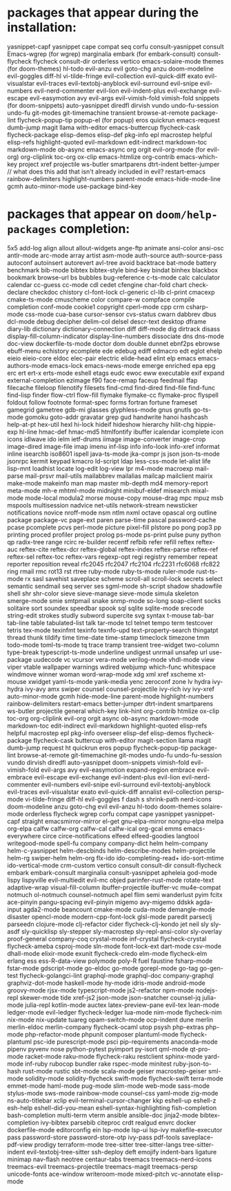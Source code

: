 # packages that appear during the installation:
yasnippet-capf
yasnippet
cape
compat
seq
corfu
consult-yasnippet
consult
Emacs-wgrep (for wgrep)
marginalia
embark (for embark-consult)
consult-flycheck
flycheck
consult-dir
orderless
vertico
emacs-solaire-mode
themes (for doom-themes)
hl-todo
evil-anzu
evil
goto-chg
anzu
doom-modeline
evil-goggles
diff-hl
vi-tilde-fringe
evil-collection
evil-quick-diff
exato
evil-visualstar
evil-traces
evil-textobj-anyblock
evil-surround
evil-snipe
evil-numbers
evil-nerd-commenter
evil-lion
evil-indent-plus
evil-exchange
evil-escape
evil-easymotion
avy
evil-args
evil-vimish-fold
vimish-fold
snippets (for doom-snippets)
auto-yasnippet
diredfl
dirvish
vundo
undo-fu-session
undo-fu
git-modes
git-timemachine
transient
browse-at-remote
package-lint
flycheck-popup-tip
popup-el (for popup)
eros
quickrun
emacs-request
dumb-jump
magit
llama
with-editor
emacs-buttercup
flycheck-cask
flycheck-package
elisp-demos
elisp-def
pkg-info
epl
macrostep
helpful
elisp-refs
highlight-quoted
evil-markdown
edit-indirect
markdown-toc
markdown-mode
ob-async
emacs-async
org
orgit
evil-org-mode (for evil-org)
org-cliplink
toc-org
ox-clip
emacs-htmlize
org-contrib
emacs-which-key
project
xref
projectile
ws-butler
smartparens
dtrt-indent
better-jumper // what does this add that isn't already included in evil?
restart-emacs
rainbow-delimiters
highlight-numbers
parent-mode
emacs-hide-mode-line
gcmh
auto-minor-mode
use-package
bind-key

# packages that appear on `doom/help-packages` completion:
5x5
add-log
align
allout
allout-widgets
ange-ftp
animate
ansi-color
ansi-osc
antlr-mode
arc-mode
array
artist
asm-mode
auth-source
auth-source-pass
autoconf
autoinsert
autorevert
avl-tree
avoid
backtrace
bat-mode
battery
benchmark
bib-mode
bibtex
bibtex-style
bind-key
bindat
binhex
blackbox
bookmark
browse-url
bs
bubbles
bug-reference
c-ts-mode
calc
calculator
calendar
cc-guess
cc-mode
cdl
cedet
cfengine
char-fold
chart
check-declare
checkdoc
chistory
cl-font-lock
cl-generic
cl-lib
cl-print
cmacexp
cmake-ts-mode
cmuscheme
color
compare-w
compface
compile
completion
conf-mode
cookie1
copyright
cperl-mode
cpp
crm
csharp-mode
css-mode
cua-base
cursor-sensor
cvs-status
cwarn
dabbrev
dbus
dcl-mode
debug
decipher
delim-col
delsel
descr-text
desktop
dframe
diary-lib
dictionary
dictionary-connection
diff
diff-mode
dig
dirtrack
disass
display-fill-column-indicator
display-line-numbers
dissociate
dns
dns-mode
doc-view
dockerfile-ts-mode
doctor
dom
double
dunnet
ebnf2ps
ebrowse
ebuff-menu
echistory
ecomplete
ede
edebug
ediff
edmacro
edt
eglot
ehelp
eieio
eieio-core
eldoc
elec-pair
electric
elide-head
elint
elp
emacs
emacs-authors-mode
emacs-lock
emacs-news-mode
emerge
enriched
epa
epg
erc
ert
ert-x
erts-mode
eshell
etags
eudc
ewoc
eww
executable
exif
expand
external-completion
ezimage
f90
face-remap
faceup
feedmail
ffap
filecache
fileloop
filenotify
filesets
find-cmd
find-dired
find-file
find-func
find-lisp
finder
flow-ctrl
flow-fill
flymake
flymake-cc
flymake-proc
flyspell
foldout
follow
footnote
format-spec
forms
fortran
fortune
frameset
gamegrid
gametree
gdb-mi
glasses
glyphless-mode
gnus
gnutls
go-ts-mode
gomoku
goto-addr
gravatar
grep
gud
handwrite
hanoi
hashcash
help-at-pt
hex-util
hexl
hi-lock
hideif
hideshow
hierarchy
hilit-chg
hippie-exp
hl-line
hmac-def
hmac-md5
htmlfontify
ibuffer
icalendar
icomplete
icon
icons
idlwave
ido
ielm
ietf-drums
iimage
image-converter
image-crop
image-dired
image-file
imap
imenu
inf-lisp
info
info-look
info-xref
informat
inline
isearchb
iso8601
ispell
java-ts-mode
jka-compr
js
json
json-ts-mode
jsonrpc
kermit
keypad
kmacro
ld-script
ldap
less-css-mode
let-alist
life
lisp-mnt
loadhist
locate
log-edit
log-view
lpr
m4-mode
macroexp
mail-parse
mail-prsvr
mail-utils
mailabbrev
mailalias
mailcap
mailclient
mairix
make-mode
makeinfo
man
map
master
mb-depth
md4
memory-report
meta-mode
mh-e
mhtml-mode
midnight
minibuf-eldef
misearch
mixal-mode
mode-local
modula2
morse
mouse-copy
mouse-drag
mpc
mpuz
msb
mspools
multisession
nadvice
net-utils
network-stream
newsticker
notifications
novice
nroff-mode
nsm
ntlm
nxml
octave
opascal
org
outline
package
package-vc
page-ext
paren
parse-time
pascal
password-cache
pcase
pcomplete
pcvs
perl-mode
picture
pixel-fill
plstore
po
pong
pop3
pp
printing
proced
profiler
project
prolog
ps-mode
ps-print
pulse
puny
python
qp
radix-tree
range
rcirc
re-builder
recentf
refbib
refer
refill
reftex
reftex-auc
reftex-cite
reftex-dcr
reftex-global
reftex-index
reftex-parse
reftex-ref
reftex-sel
reftex-toc
reftex-vars
regexp-opt
regi
registry
remember
repeat
reporter
reposition
reveal
rfc2045
rfc2047
rfc2104
rfc2231
rfc6068
rfc822
ring
rmail
rmc
rot13
rst
rtree
ruby-mode
ruby-ts-mode
ruler-mode
rust-ts-mode
rx
sasl
savehist
saveplace
scheme
scroll-all
scroll-lock
secrets
select
semantic
sendmail
seq
server
ses
sgml-mode
sh-script
shadow
shadowfile
shell
shr
shr-color
sieve
sieve-manage
sieve-mode
simula
skeleton
smerge-mode
smie
smtpmail
snake
snmp-mode
so-long
soap-client
socks
solitaire
sort
soundex
speedbar
spook
sql
sqlite
sqlite-mode
srecode
string-edit
strokes
studly
subword
supercite
svg
syntax
t-mouse
tab-bar
tab-line
table
tabulated-list
talk
tar-mode
tcl
telnet
tempo
term
testcover
tetris
tex-mode
texinfmt
texinfo
texnfo-upd
text-property-search
thingatpt
thread
thunk
tildify
time
time-date
time-stamp
timeclock
timezone
tmm
todo-mode
toml-ts-mode
tq
trace
tramp
transient
tree-widget
two-column
type-break
typescript-ts-mode
underline
undigest
unrmail
unsafep
url
use-package
uudecode
vc
vcursor
vera-mode
verilog-mode
vhdl-mode
view
viper
vtable
wallpaper
warnings
wdired
webjump
which-func
whitespace
windmove
winner
woman
word-wrap-mode
xdg
xml
xref
xscheme
xt-mouse
xwidget
yaml-ts-mode
yank-media
yenc
zeroconf
zone
lv
hydra
ivy-hydra
ivy-avy
amx
swiper
counsel
counsel-projectile
ivy-rich
ivy
ivy-xref
auto-minor-mode
gcmh
hide-mode-line
parent-mode
highlight-numbers
rainbow-delimiters
restart-emacs
better-jumper
dtrt-indent
smartparens
ws-butler
projectile
general
which-key
link-hint
org-contrib
htmlize
ox-clip
toc-org
org-cliplink
evil-org
orgit
async
ob-async
markdown-mode
markdown-toc
edit-indirect
evil-markdown
highlight-quoted
elisp-refs
helpful
macrostep
epl
pkg-info
overseer
elisp-def
elisp-demos
flycheck-package
flycheck-cask
buttercup
with-editor
magit-section
llama
magit
dumb-jump
request
ht
quickrun
eros
popup
flycheck-popup-tip
package-lint
browse-at-remote
git-timemachine
git-modes
undo-fu
undo-fu-session
vundo
dirvish
diredfl
auto-yasnippet
doom-snippets
vimish-fold
evil-vimish-fold
evil-args
avy
evil-easymotion
expand-region
embrace
evil-embrace
evil-escape
evil-exchange
evil-indent-plus
evil-lion
evil-nerd-commenter
evil-numbers
evil-snipe
evil-surround
evil-textobj-anyblock
evil-traces
evil-visualstar
exato
evil-quick-diff
annalist
evil-collection
persp-mode
vi-tilde-fringe
diff-hl
evil-goggles
f
dash
s
shrink-path
nerd-icons
doom-modeline
anzu
goto-chg
evil
evil-anzu
hl-todo
doom-themes
solaire-mode
orderless
flycheck
wgrep
corfu
compat
cape
yasnippet
yasnippet-capf
straight
emacsmirror-mirror
el-get
gnu-elpa-mirror
nongnu-elpa
melpa
org-elpa
calfw
calfw-org
calfw-cal
calfw-ical
org-gcal
emms
emacs-everywhere
circe
circe-notifications
elfeed
elfeed-goodies
langtool
writegood-mode
spell-fu
company
company-dict
helm
helm-company
helm-c-yasnippet
helm-descbinds
helm-describe-modes
helm-projectile
helm-rg
swiper-helm
helm-org
flx-ido
ido-completing-read+
ido-sort-mtime
ido-vertical-mode
crm-custom
vertico
consult
consult-dir
consult-flycheck
embark
embark-consult
marginalia
consult-yasnippet
apheleia
god-mode
lispy
lispyville
evil-multiedit
evil-mc
objed
parinfer-rust-mode
rotate-text
adaptive-wrap
visual-fill-column
ibuffer-projectile
ibuffer-vc
mu4e-compat
notmuch
ol-notmuch
counsel-notmuch
apel
flim
semi
wanderlust
pyim
fcitx
ace-pinyin
pangu-spacing
evil-pinyin
migemo
avy-migemo
ddskk
agda-input
agda2-mode
beancount
cmake-mode
cuda-mode
demangle-mode
disaster
opencl-mode
modern-cpp-font-lock
glsl-mode
paredit
parseclj
parseedn
clojure-mode
clj-refactor
cider
flycheck-clj-kondo
jet
neil
sly
sly-asdf
sly-quicklisp
sly-stepper
sly-macrostep
sly-repl-ansi-color
sly-overlay
proof-general
company-coq
crystal-mode
inf-crystal
flycheck-crystal
flycheck-ameba
csproj-mode
sln-mode
font-lock-ext
dart-mode
csv-mode
dhall-mode
elixir-mode
exunit
flycheck-credo
elm-mode
flycheck-elm
erlang
ess
ess-R-data-view
polymode
poly-R
fuel
faustine
fsharp-mode
fstar-mode
gdscript-mode
go-eldoc
go-mode
gorepl-mode
go-tag
go-gen-test
flycheck-golangci-lint
graphql-mode
graphql-doc
company-graphql
graphviz-dot-mode
haskell-mode
hy-mode
idris-mode
android-mode
groovy-mode
rjsx-mode
typescript-mode
js2-refactor
npm-mode
nodejs-repl
skewer-mode
tide
xref-js2
json-mode
json-snatcher
counsel-jq
julia-mode
julia-repl
kotlin-mode
auctex
latex-preview-pane
evil-tex
lean-mode
ledger-mode
evil-ledger
flycheck-ledger
lua-mode
nim-mode
flycheck-nim
nix-mode
nix-update
tuareg
opam-switch-mode
ocp-indent
dune
merlin
merlin-eldoc
merlin-company
flycheck-ocaml
utop
psysh
php-extras
php-mode
php-refactor-mode
phpunit
composer
plantuml-mode
flycheck-plantuml
psc-ide
purescript-mode
psci
pip-requirements
anaconda-mode
pipenv
pyvenv
nose
python-pytest
pyimport
py-isort
qml-mode
qt-pro-mode
racket-mode
raku-mode
flycheck-raku
restclient
sphinx-mode
yard-mode
inf-ruby
rubocop
bundler
rake
rspec-mode
minitest
ruby-json-to-hash
rust-mode
rustic
sbt-mode
scala-mode
geiser
macrostep-geiser
sml-mode
solidity-mode
solidity-flycheck
swift-mode
flycheck-swift
terra-mode
emmet-mode
haml-mode
pug-mode
slim-mode
web-mode
sass-mode
stylus-mode
sws-mode
rainbow-mode
counsel-css
yaml-mode
zig-mode
ns-auto-titlebar
xclip
evil-terminal-cursor-changer
kkp
eshell-up
eshell-z
esh-help
eshell-did-you-mean
eshell-syntax-highlighting
fish-completion
bash-completion
multi-term
vterm
ansible
ansible-doc
jinja2-mode
bibtex-completion
ivy-bibtex
parsebib
citeproc
crdt
realgud
envrc
docker
dockerfile-mode
editorconfig
ein
lsp-mode
lsp-ui
lsp-ivy
makefile-executor
pass
password-store
password-store-otp
ivy-pass
pdf-tools
saveplace-pdf-view
prodigy
terraform-mode
tree-sitter
tree-sitter-langs
tree-sitter-indent
evil-textobj-tree-sitter
ssh-deploy
deft
emojify
indent-bars
ligature
minimap
nav-flash
neotree
centaur-tabs
treemacs
treemacs-nerd-icons
treemacs-evil
treemacs-projectile
treemacs-magit
treemacs-persp
unicode-fonts
ace-window
writeroom-mode
mixed-pitch
vc-annotate
elisp-mode
